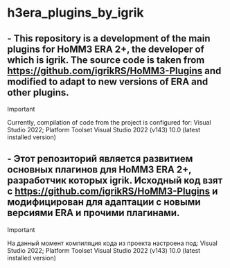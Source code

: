 # h3era_plugins_by_igrik
 
## - This repository is a development of the main plugins for HoMM3 ERA 2+, the developer of which is igrik. The source code is taken from https://github.com/igrikRS/HoMM3-Plugins and modified to adapt to new versions of ERA and other plugins.

> [!IMPORTANT]
> Currently, compilation of code from the project is configured for:
> Visual Studio 2022;
> Platform Toolset Visual Studio 2022 (v143)
> 10.0 (latest installed version)

## - Этот репозиторий является развитием основных плагинов для HoMM3 ERA 2+, разработчик которых igrik. Исходный код взят с https://github.com/igrikRS/HoMM3-Plugins и модифицирован для адаптации с новыми версиями ERA и прочими плагинами.

> [!IMPORTANT]
> На данный момент компиляция кода из проекта настроена под:
> Visual Studio 2022;
> Platform Toolset Visual Studio 2022 (v143)
> 10.0 (latest installed version)
